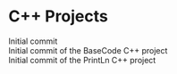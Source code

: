 C++ Projects
============
Initial commit  
Initial commit of the BaseCode C++ project  
Initial commit of the PrintLn C++ project  
